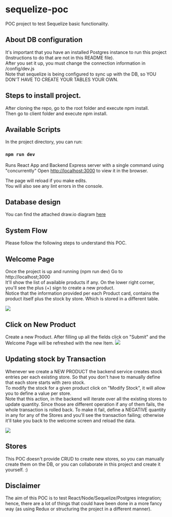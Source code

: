 # sequelize-poc
POC project to test Sequelize basic functionality.

## About DB configuration
It's important that you have an installed Postgres instance to run this project (Instructions to do that are not in this README file).<br>
After you set it up, you must change the connection information in /config/dev.js<br>
Note that sequelize is being configured to sync up with the DB, so YOU DON'T HAVE TO CREATE YOUR TABLES YOUR OWN.

## Steps to install project.
After cloning the repo, go to the root folder and execute npm install.<br>
Then go to client folder and execute npm install.<br>

## Available Scripts

In the project directory, you can run:

### `npm run dev`

Runs React App and Backend Express server with a single command using "concurrently"
Open [http://localhost:3000](http://localhost:3000) to view it in the browser.

The page will reload if you make edits.<br>
You will also see any lint errors in the console.

## Database design
You can find the attached draw.io diagram <a href="https://drive.google.com/file/d/1B9LDw2P5IHVOSWs88rHBs1do45OBM1d7/view?usp=sharing"> here </a> <br>

## System Flow
Please follow the following steps to understand this POC.

## Welcome Page
Once the project is up and running (npm run dev) Go to http://localhost;3000 <br>
It'll show the list of available products if any. On the lower right corner, you'll see the plus (+) sign to create a new product. <br>
Notice that the information provided per each Product card, contains the product itself plus the stock by store. Which is stored in a different table.

<img src="https://drive.google.com/uc?export=view&id=1_bNfizIdHtBEVKw-pfrad4STNb65seUM">

## Click on New Product
Create a new Product. After filling up all the fields click on "Submit" and the Welcome Page will be refreshed with the new Item.
<img src="https://drive.google.com/uc?export=view&id=1aRftVByzT22xHKMnw12pQmHfO-vdKBvo">

## Updating stock by Transaction
Whenever we create a NEW PRODUCT the backend service creates stock entries per each existing store. So that you don't have to manually define that each store starts with zero stock.<br>
To modify the stock for a given product click on "Modify Stock", it will allow you to define a value per store.<br>
Note that this action, in the backend will iterate over all the existing stores to update quantity. Since those are different operation if any of them fails, the whole transaction is rolled back. To make it fail, define a NEGATIVE quantity in any for any of the Stores and you'll see the transaction failing; otherwise it'll take you back to the welcome screen and reload the data.

<img src="https://drive.google.com/uc?export=view&id=1S1wvPkIz_hDoBYT-25lhnTU3bEkWGSAT">

## Stores
This POC doesn't provide CRUD to create new stores, so you can manually create them on the DB, or you can collaborate in this project and create it yourself. :)

## Disclaimer
The aim of this POC is to test React/Node/Sequelize/Postgres integration; hence, there are a lot of things that could have been done in a more fancy way (as using Redux or structuring the project in a different manner).


